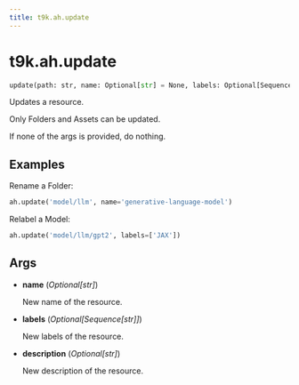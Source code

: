 ```yaml
---
title: t9k.ah.update
---
```


# t9k.ah.update

```python
update(path: str, name: Optional[str] = None, labels: Optional[Sequence[str]] = None, description: Optional[str] = None) ‑> None
```

Updates a resource.

Only Folders and Assets can be updated.

If none of the args is provided, do nothing.

## Examples

Rename a Folder:
```python
ah.update('model/llm', name='generative-language-model')
```

Relabel a Model:
```python
ah.update('model/llm/gpt2', labels=['JAX'])
```

## Args

* **name** (*Optional[str]*)

    New name of the resource.

* **labels** (*Optional[Sequence[str]]*)

    New labels of the resource.

* **description** (*Optional[str]*)

    New description of the resource.
